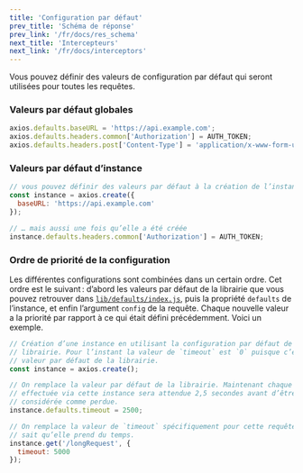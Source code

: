 ```yaml
---
title: 'Configuration par défaut'
prev_title: 'Schéma de réponse'
prev_link: '/fr/docs/res_schema'
next_title: 'Intercepteurs'
next_link: '/fr/docs/interceptors'
---
```


Vous pouvez définir des valeurs de configuration par défaut qui seront utilisées pour toutes les requêtes.

### Valeurs par défaut globales

```js
axios.defaults.baseURL = 'https://api.example.com';
axios.defaults.headers.common['Authorization'] = AUTH_TOKEN;
axios.defaults.headers.post['Content-Type'] = 'application/x-www-form-urlencoded';
```

### Valeurs par défaut d’instance

```js
// vous pouvez définir des valeurs par défaut à la création de l’instance…
const instance = axios.create({
  baseURL: 'https://api.example.com'
});

// … mais aussi une fois qu’elle a été créée
instance.defaults.headers.common['Authorization'] = AUTH_TOKEN;
```

### Ordre de priorité de la configuration

Les différentes configurations sont combinées dans un certain ordre. Cet ordre est le suivant : d’abord les valeurs par défaut de la librairie que vous pouvez retrouver dans [`lib/defaults/index.js`](https://github.com/axios/axios/blob/v1.x/lib/defaults/index.js#L40), puis la propriété `defaults` de l’instance, et enfin l’argument `config` de la requête. Chaque nouvelle valeur a la priorité par rapport à ce qui était défini précédemment. Voici un exemple.

```js
// Création d’une instance en utilisant la configuration par défaut de la
// librairie. Pour l’instant la valeur de `timeout` est `0` puisque c’est la
// valeur par défaut de la librairie.
const instance = axios.create();

// On remplace la valeur par défaut de la librairie. Maintenant chaque requête
// effectuée via cette instance sera attendue 2,5 secondes avant d’être
// considérée comme perdue.
instance.defaults.timeout = 2500;

// On remplace la valeur de `timeout` spécifiquement pour cette requête car on
// sait qu’elle prend du temps.
instance.get('/longRequest', {
  timeout: 5000
});
```
